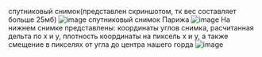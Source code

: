 спутниковый снимок(представлен скриншотом, тк вес составляет больше 25мб)
![image](https://user-images.githubusercontent.com/95569971/144745645-52f6cb87-325c-470e-b09e-319ad404b791.png)
спутниковый снимок Парижа
![image](https://user-images.githubusercontent.com/95569971/144745654-a57174c2-e7e2-4c7e-9f8e-de37d6a15477.png)
На нижнем снимке представлены: координаты углов снимка, расчитанная дельта по x и y, плотность координаты на пиксель x и y, а также смещение в пикселях от угла до центра нашего горда
![image](https://user-images.githubusercontent.com/95569971/144745753-20bfcfc8-92ef-44aa-b706-f81bd9f169eb.png)


